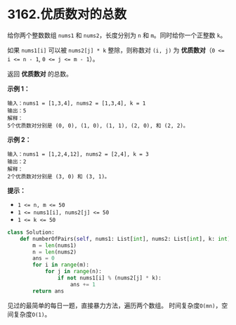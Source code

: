 # 3162.优质数对的总数

给你两个整数数组 `nums1` 和 `nums2`，长度分别为 `n` 和 `m`。同时给你一个正整数 `k`。

如果 `nums1[i]` 可以被 `nums2[j] * k` 整除，则称数对 `(i, j)` 为 **优质数对**（`0 <= i <= n - 1`, `0 <= j <= m - 1`）。

返回 **优质数对** 的总数。

**示例 1：**

```apach
输入：nums1 = [1,3,4], nums2 = [1,3,4], k = 1
输出：5
解释：
5个优质数对分别是 (0, 0), (1, 0), (1, 1), (2, 0), 和 (2, 2)。
```

**示例 2：**

```apach
输入：nums1 = [1,2,4,12], nums2 = [2,4], k = 3
输出：2
解释：
2个优质数对分别是 (3, 0) 和 (3, 1)。
```
 
**提示：**

- `1 <= n, m <= 50`
- `1 <= nums1[i], nums2[j] <= 50`
- `1 <= k <= 50`

```python
class Solution:
    def numberOfPairs(self, nums1: List[int], nums2: List[int], k: int) -> int:
        m = len(nums1)
        n = len(nums2)
        ans = 0
        for i in range(m):
            for j in range(n):
                if not nums1[i] % (nums2[j] * k):
                    ans += 1
        return ans
```

见过的最简单的每日一题，直接暴力方法，遍历两个数组。
时间复杂度`O(mn)`，空间复杂度`O(1)`。